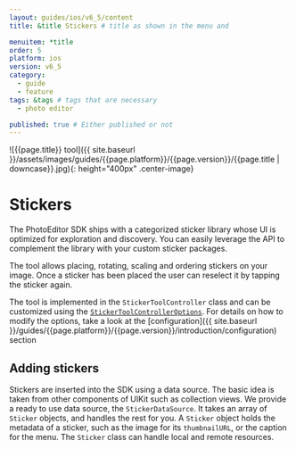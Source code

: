 ```yaml
---
layout: guides/ios/v6_5/content
title: &title Stickers # title as shown in the menu and 

menuitem: *title
order: 5
platform: ios
version: v6_5
category: 
  - guide
  - feature
tags: &tags # tags that are necessary
  - photo editor 

published: true # Either published or not 
---
```


![{{page.title}} tool]({{ site.baseurl }}/assets/images/guides/{{page.platform}}/{{page.version}}/{{page.title | downcase}}.jpg){: height="400px" .center-image}

# Stickers

The PhotoEditor SDK ships with a categorized sticker library whose UI is optimized for exploration and discovery. You can easily leverage the API to complement the library with your custom sticker packages.

The tool allows placing, rotating, scaling and ordering stickers on your image. Once a sticker has been placed the user can reselect it by tapping the sticker again.

The tool is implemented in the `StickerToolController` class and can be customized using the [`StickerToolControllerOptions`](https://static.photoeditorsdk.com/docs/ios/Classes/StickerToolControllerOptions.html). For details on how to modify the options, take a look at the [configuration]({{ site.baseurl }}/guides/{{page.platform}}/{{page.version}}/introduction/configuration) section

## Adding stickers

Stickers are inserted into the SDK using a data source. The basic idea is taken from other components of
UIKit such as collection views. We provide a ready to use data source, the `StickerDataSource`. It
takes an array of `Sticker` objects, and handles the rest for you. A `Sticker` object holds the metadata of a sticker, such as the image
for its `thumbnailURL`, or the caption for the menu. The `Sticker` class can handle local and remote resources.
